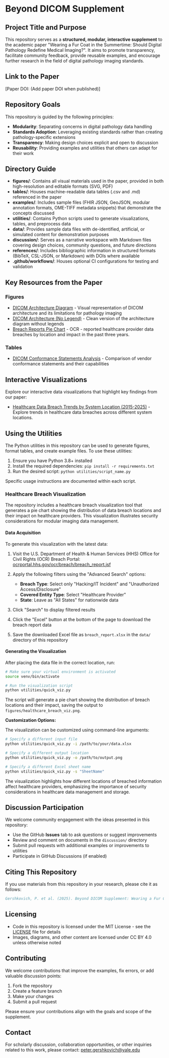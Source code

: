# Beyond DICOM Supplement

## Project Title and Purpose

This repository serves as a **structured, modular, interactive supplement** to the academic paper "Wearing a Fur Coat in the Summertime: Should Digital Pathology Redefine Medical Imaging?". It aims to promote transparency, facilitate community feedback, provide reusable examples, and encourage further research in the field of digital pathology imaging standards.

## Link to the Paper

[Paper DOI: (Add paper DOI when published)] <!-- Replace with actual DOI when available -->

## Repository Goals

This repository is guided by the following principles:

- **Modularity**: Separating concerns in digital pathology data handling
- **Standards Adoption**: Leveraging existing standards rather than creating pathology-specific extensions
- **Transparency**: Making design choices explicit and open to discussion
- **Reusability**: Providing examples and utilities that others can adapt for their work

## Directory Guide

- **figures/**: Contains all visual materials used in the paper, provided in both high-resolution and editable formats (SVG, PDF)
- **tables/**: Houses machine-readable data tables (.csv and .md) referenced in the paper
- **examples/**: Includes sample files (FHIR JSON, GeoJSON, modular annotation formats, OME-TIFF metadata snippets) that demonstrate the concepts discussed
- **utilities/**: Contains Python scripts used to generate visualizations, tables, and preprocess data
- **data/**: Provides sample data files with de-identified, artificial, or simulated content for demonstration purposes
- **discussion/**: Serves as a narrative workspace with Markdown files covering design choices, community questions, and future directions
- **references/**: Includes bibliographic information in structured formats (BibTeX, CSL-JSON, or Markdown) with DOIs where available
- **.github/workflows/**: Houses optional CI configurations for testing and validation

## Key Resources from the Paper

### Figures

- [DICOM Architecture Diagram](figures/dicom_diagram.svg) - Visual representation of DICOM architecture and its limitations for pathology imaging
- [DICOM Architecture (No Legend)](figures/dicom_no-legend.svg) - Clean version of the architecture diagram without legends
- [Breach Reports Pie Chart](figures/chart_2022-05_to_2025-05.png) - OCR - reported healthcare provider data breaches by location and impact in the past three years.

  
### Tables

- [DICOM Conformance Statements Analysis](tables/conformance_statements.md) - Comparison of vendor conformance statements and their capabilities

## Interactive Visualizations

Explore our interactive data visualizations that highlight key findings from our paper:

- [Healthcare Data Breach Trends by System Location (2015-2025)](https://gershkovich.github.io/beyond-dicom-supplement/interactive-viz/) - Explore trends in healthcare data breaches across different system locations.

## Using the Utilities

The Python utilities in this repository can be used to generate figures, format tables, and create example files. To use these utilities:

1. Ensure you have Python 3.8+ installed
2. Install the required dependencies: `pip install -r requirements.txt`
3. Run the desired script: `python utilities/script_name.py`

Specific usage instructions are documented within each script.

### Healthcare Breach Visualization

The repository includes a healthcare breach visualization tool that generates a pie chart showing the distribution of data breach locations and their impact on healthcare providers. This visualization illustrates security considerations for modular imaging data management.

#### Data Acquisition

To generate this visualization with the latest data:

1. Visit the U.S. Department of Health & Human Services (HHS) Office for Civil Rights (OCR) Breach Portal: [ocrportal.hhs.gov/ocr/breach/breach_report.jsf](https://ocrportal.hhs.gov/ocr/breach/breach_report.jsf)

2. Apply the following filters using the "Advanced Search" options:
   - **Breach Type**: Select only "Hacking/IT Incident" and "Unauthorized Access/Disclosure"
   - **Covered Entity Type**: Select "Healthcare Provider"
   - **State**: Leave as "All States" for nationwide data

3. Click "Search" to display filtered results

4. Click the "Excel" button at the bottom of the page to download the breach report data

5. Save the downloaded Excel file as `breach_report.xlsx` in the `data/` directory of this repository

#### Generating the Visualization

After placing the data file in the correct location, run:

```bash
# Make sure your virtual environment is activated
source venv/bin/activate

# Run the visualization script
python utilities/quick_viz.py
```

The script will generate a pie chart showing the distribution of breach locations and their impact, saving the output to `figures/healthcare_breach_viz.png`.

**Customization Options:**

The visualization can be customized using command-line arguments:

```bash
# Specify a different input file
python utilities/quick_viz.py -i /path/to/your/data.xlsx

# Specify a different output location
python utilities/quick_viz.py -o /path/to/output.png

# Specify a different Excel sheet name
python utilities/quick_viz.py -s "SheetName"
```

The visualization highlights how different locations of breached information affect healthcare providers, emphasizing the importance of security considerations in healthcare data management and storage.

## Discussion Participation

We welcome community engagement with the ideas presented in this repository:

- Use the GitHub **Issues** tab to ask questions or suggest improvements
- Review and comment on documents in the `discussion/` directory
- Submit pull requests with additional examples or improvements to utilities
- Participate in GitHub Discussions (if enabled)

## Citing This Repository

If you use materials from this repository in your research, please cite it as follows:

```bibtex
Gershkovich, P. et al. (2025). Beyond DICOM Supplement: Wearing a Fur Coat in the Summertime. GitHub Repository: https://github.com/[username]/beyond-dicom-supplement
```

## Licensing

- Code in this repository is licensed under the MIT License - see the [LICENSE](LICENSE) file for details
- Images, diagrams, and other content are licensed under CC BY 4.0 unless otherwise noted

## Contributing

We welcome contributions that improve the examples, fix errors, or add valuable discussion points:

1. Fork the repository
2. Create a feature branch
3. Make your changes
4. Submit a pull request

Please ensure your contributions align with the goals and scope of the supplement.

## Contact

For scholarly discussion, collaboration opportunities, or other inquiries related to this work, please contact: <peter.gershkovich@yale.edu>
